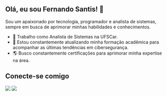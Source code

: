 ## Olá, eu sou Fernando Santis! 👋

Sou um apaixonado por tecnologia, programador e analista de sistemas, sempre em busca de aprimorar minhas habilidades e conhecimentos. 

- 💼 Trabalho como Analista de Sistemas na UFSCar.
- 🌱 Estou constantemente atualizando minha formação acadêmica para acompanhar as últimas tendências em cibersegurança.
- 🌎 Busco constantemente certificações para aprimorar minha expertise na área.

## Conecte-se comigo
   <a href="https://www.linkedin.com/in/fernandosantyis/" target="_blank"><img src="https://img.shields.io/badge/-LinkedIn-%230077B5?style=for-the-badge&logo=linkedin&logoColor=white" target="_blank"></a> 
    <a href = "mailto:fpsantis@gmail.com"><img src="https://img.shields.io/badge/-Gmail-%23333?style=for-the-badge&logo=gmail&logoColor=white" target="_blank"></a>
</div>


